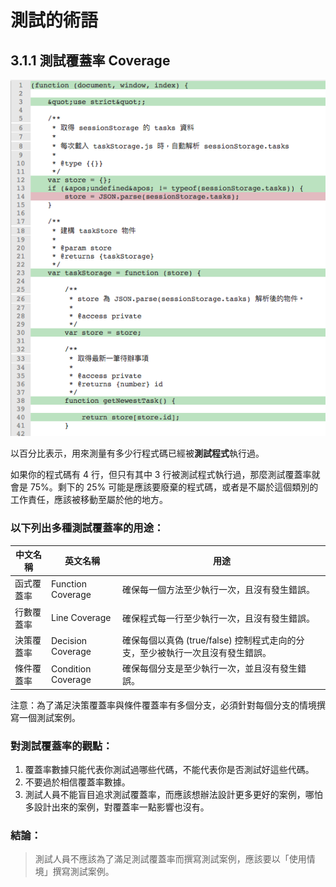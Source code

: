 # 測試的術語
## 3.1.1 測試覆蓋率 Coverage

![front-coverage.png](./images/front-coverage.png)

以百分比表示，用來測量有多少行程式碼已經被**測試程式**執行過。

如果你的程式碼有 4 行，但只有其中 3 行被測試程式執行過，那麼測試覆蓋率就會是 75%。剩下的 25% 可能是應該要廢棄的程式碼，或者是不屬於這個類別的工作責任，應該被移動至屬於他的地方。


### 以下列出多種測試覆蓋率的用途：

| 中文名稱   | 英文名稱                | 用途                                              |
|-----------|---------------------|-----------------------------------------------------|
| 函式覆蓋率  | Function Coverage   | 確保每一個方法至少執行一次，且沒有發生錯誤。                          |
| 行數覆蓋率  | Line Coverage       | 確保程式每一行至少執行一次，且沒有發生錯誤。                          |
| 決策覆蓋率  | Decision Coverage   | 確保每個以真偽 (true/false) 控制程式走向的分支，至少被執行一次且沒有發生錯誤。  |
| 條件覆蓋率  | Condition Coverage  | 確保每個分支是至少執行一次，並且沒有發生錯誤。                         |

注意：為了滿足決策覆蓋率與條件覆蓋率有多個分支，必須針對每個分支的情境撰寫一個測試案例。

### 對測試覆蓋率的觀點：

  1. 覆蓋率數據只能代表你測試過哪些代碼，不能代表你是否測試好這些代碼。
  2. 不要過於相信覆蓋率數據。
  3. 測試人員不能盲目追求測試覆蓋率，而應該想辦法設計更多更好的案例，哪怕多設計出來的案例，對覆蓋率一點影響也沒有。

### 結論：
> 測試人員不應該為了滿足測試覆蓋率而撰寫測試案例，應該要以「使用情境」撰寫測試案例。


